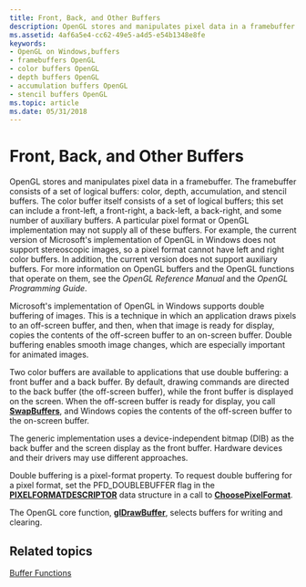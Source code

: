 ```yaml
---
title: Front, Back, and Other Buffers
description: OpenGL stores and manipulates pixel data in a framebuffer.
ms.assetid: 4af6a5e4-cc62-49e5-a4d5-e54b1348e8fe
keywords:
- OpenGL on Windows,buffers
- framebuffers OpenGL
- color buffers OpenGL
- depth buffers OpenGL
- accumulation buffers OpenGL
- stencil buffers OpenGL
ms.topic: article
ms.date: 05/31/2018
---
```


# Front, Back, and Other Buffers

OpenGL stores and manipulates pixel data in a framebuffer. The framebuffer consists of a set of logical buffers: color, depth, accumulation, and stencil buffers. The color buffer itself consists of a set of logical buffers; this set can include a front-left, a front-right, a back-left, a back-right, and some number of auxiliary buffers. A particular pixel format or OpenGL implementation may not supply all of these buffers. For example, the current version of Microsoft's implementation of OpenGL in Windows does not support stereoscopic images, so a pixel format cannot have left and right color buffers. In addition, the current version does not support auxiliary buffers. For more information on OpenGL buffers and the OpenGL functions that operate on them, see the *OpenGL Reference Manual* and the *OpenGL Programming Guide*.

Microsoft's implementation of OpenGL in Windows supports double buffering of images. This is a technique in which an application draws pixels to an off-screen buffer, and then, when that image is ready for display, copies the contents of the off-screen buffer to an on-screen buffer. Double buffering enables smooth image changes, which are especially important for animated images.

Two color buffers are available to applications that use double buffering: a front buffer and a back buffer. By default, drawing commands are directed to the back buffer (the off-screen buffer), while the front buffer is displayed on the screen. When the off-screen buffer is ready for display, you call [**SwapBuffers**](/windows/desktop/api/wingdi/nf-wingdi-swapbuffers), and Windows copies the contents of the off-screen buffer to the on-screen buffer.

The generic implementation uses a device-independent bitmap (DIB) as the back buffer and the screen display as the front buffer. Hardware devices and their drivers may use different approaches.

Double buffering is a pixel-format property. To request double buffering for a pixel format, set the PFD\_DOUBLEBUFFER flag in the [**PIXELFORMATDESCRIPTOR**](/windows/win32/api/wingdi/ns-wingdi-pixelformatdescriptor) data structure in a call to [**ChoosePixelFormat**](/windows/desktop/api/wingdi/nf-wingdi-choosepixelformat).

The OpenGL core function, [**glDrawBuffer**](gldrawbuffer.md), selects buffers for writing and clearing.

## Related topics

<dl> <dt>

[Buffer Functions](buffer-functions.md)
</dt> </dl>

 

 




